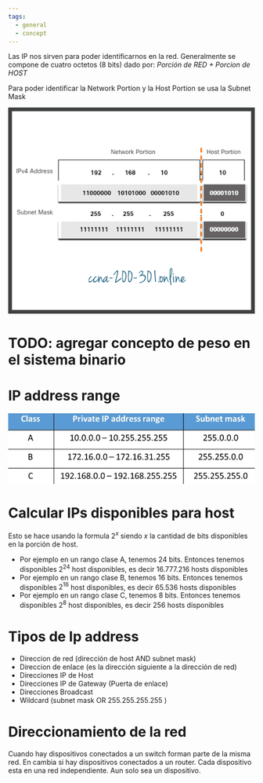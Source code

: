 ```yaml
---
tags:
  - general
  - concept
---
```


Las IP nos sirven para poder identificarnos en la red. Generalmente se compone de cuatro octetos (8 bits) dado por: 
_Porción de RED + Porcion de HOST_

Para poder identificar la Network Portion  y la Host Portion se usa la Subnet Mask

![](_anexos_/Associating-an-IPv4-Address-with-its-Subnet-Mask.png)

# TODO: agregar concepto de peso en el sistema binario

# IP address range
![](_anexos_/ip-classes.png)

# Calcular IPs disponibles para host
Esto se hace usando la formula $2^{x}$ siendo $x$ la cantidad de bits disponibles en la porción de host. 
- Por ejemplo en un rango clase A, tenemos 24 bits. Entonces tenemos disponibles $2^{24}$ host disponibles, es decir $16.777.216$ hosts disponibles
- Por ejemplo en un rango clase B, tenemos 16 bits. Entonces tenemos disponibles $2^{16}$ host disponibles, es decir $65.536$ hosts disponibles
- Por ejemplo en un rango clase C, tenemos 8 bits. Entonces tenemos disponibles $2^8$ host disponibles, es decir $256$ hosts disponibles

# Tipos de Ip address
- Direccion de red  (dirección de host AND subnet mask)
- Direccion de enlace (es la dirección siguiente a la dirección de red)
- Direcciones IP de Host
- Direcciones IP de Gateway (Puerta de enlace)
- Direcciones Broadcast
- Wildcard (subnet mask OR 255.255.255.255 )

# Direccionamiento de la red
Cuando hay dispositivos conectados a un switch forman parte de la misma red.
En cambia si hay dispositivos conectados a un router. Cada dispositivo esta en una red independiente. Aun solo sea un dispositivo.
